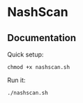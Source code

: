 # NashScan

## Documentation

Quick setup:

```
chmod +x nashscan.sh

```

Run it:
```
./nashscan.sh

```
